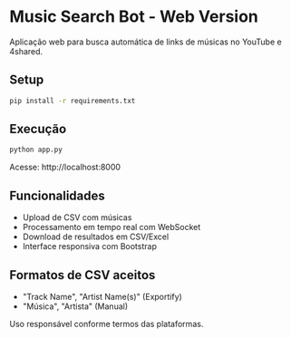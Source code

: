 # Music Search Bot - Web Version

Aplicação web para busca automática de links de músicas no YouTube e 4shared.

## Setup

```bash
pip install -r requirements.txt
```

## Execução

```bash
python app.py
```

Acesse: http://localhost:8000

## Funcionalidades

- Upload de CSV com músicas
- Processamento em tempo real com WebSocket
- Download de resultados em CSV/Excel
- Interface responsiva com Bootstrap

## Formatos de CSV aceitos

- "Track Name", "Artist Name(s)" (Exportify)
- "Música", "Artista" (Manual)

Uso responsável conforme termos das plataformas.


